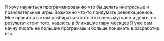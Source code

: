 Я хочу научиться программированию что бы делать инетресные
и позновательные игры. Возможно что-то придумать революционное.
Мне нравится в этом разбираться хоть это очень муторно и долго, но
результат стоит того, надеюсь в ближашие пару месяцев
Я уже сам начну писать не большие программы и больше понимать в разработке игр